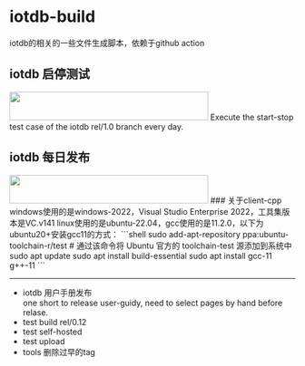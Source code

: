 # iotdb-build  
iotdb的相关的一些文件生成脚本，依赖于github action
<!--
![daily-build](https://github.com/xiaoyekanren/iotdb-daily-build/actions/workflows/.github/workflows/main.yml/badge.svg)  
![check-status](https://github.com/xiaoyekanren/iotdb-daily-build/actions/workflows/.github/workflows/workflow-check-start_stop.yml/badge.svg)  
-->
## iotdb 启停测试
<img src="https://github.com/xiaoyekanren/iotdb-daily-build/actions/workflows/.github/workflows/workflow-check-start_stop.yml/badge.svg" width = "350" height = "50" />  
Execute the start-stop test case of the iotdb rel/1.0 branch every day.  

## iotdb 每日发布
<img src="https://github.com/xiaoyekanren/iotdb-daily-build/actions/workflows/.github/workflows/main.yml/badge.svg" width = "350" height = "50" />  
### 关于client-cpp  
windows使用的是windows-2022，Visual Studio Enterprise 2022，工具集版本是VC.v141  
linux使用的是ubuntu-22.04，gcc使用的是11.2.0，以下为ubuntu20+安装gcc11的方式：  
```shell
sudo add-apt-repository ppa:ubuntu-toolchain-r/test  # 通过该命令将 Ubuntu 官方的 toolchain-test 源添加到系统中
sudo apt update
sudo apt install build-essential
sudo apt install gcc-11 g++-11
```
  





----------
* iotdb 用户手册发布  
one short to release user-guidy, need to select pages by hand before relase.  
* test build rel/0.12  
* test self-hosted  
* test upload  
* tools 删除过早的tag  

